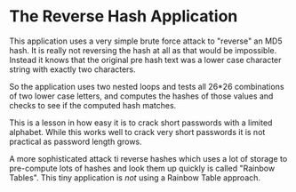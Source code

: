 The Reverse Hash Application
============================

This application uses a very simple brute force attack to
"reverse" an MD5 hash.  It is really not reversing the hash
at all as that would be impossible.  Instead it knows that
the original pre hash text was a lower case character string with
exactly two characters.

So the application uses two nested loops and tests all
26*26 combinations of two lower case letters, and computes the
hashes of those values and checks to see if the computed hash
matches.

This is a lesson in how easy it is to crack short passwords
with a limited alphabet.  While this works well to crack
very short passwords it is not practical as password
length grows.

A more sophisticated attack ti reverse hashes which uses a
lot of storage to pre-compute lots of hashes and look them up
quickly is called "Rainbow Tables".  This tiny application
is *not* using a Rainbow Table approach.
